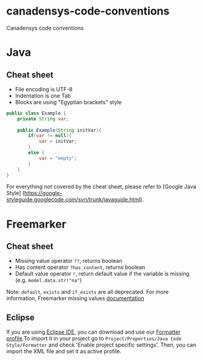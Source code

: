 canadensys-code-conventions
===========================

Canadensys code conventions

# Java

## Cheat sheet
 * File encoding is UTF-8
 * Indentation is one Tab
 * Blocks are using "Egyptian brackets" style

```java
public class Example {
    private String var;
    
    public Example(String initVar){
        if(var != null){
            var = initVar;
        }
        else {
            var = "empty";
        }
    }
}
```
For everything not covered by the cheat sheet, please refer to [Google Java Style] (https://google-styleguide.googlecode.com/svn/trunk/javaguide.html).

# Freemarker

## Cheat sheet
 * Missing value operator `??`, returns boolean
 * Has content operator `?has_content`, returns boolean
 * Default value operator `!`, return default value if the variable is missing (e.g. `model.data.str!"na"`)
 
 Note: `default`, `exists` and `if_exists` are all deprecated.
 For more information, Freemarker missing values [documentation](http://freemarker.org/docs/dgui_template_exp.html#dgui_template_exp_missing)

## Eclipse
If you are using [Eclipse IDE](http://www.eclipse.org/), you can download and use our [Formatter profile](https://raw.githubusercontent.com/Canadensys/canadensys-code-conventions/master/java/eclipse/canadensys-code-format.xml).To import it in your project go to `Project/Properties/Java Code Style/Formatter` and check 'Enable project specific settings'. Then, you can import the XML file and set it as active profile.
